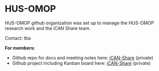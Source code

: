# HUS-OMOP

HUS-OMOP github organization was set up to manage the HUS-OMOP research work and the iCAN Share team.

Contact: tba

**For members:**

- Github repo for docs and meeting notes here: [iCAN-Share](https://github.com/HUS-OMOP/iCAN-Share) (private)
- Github project including Kanban board here: [iCAN-Share](https://github.com/orgs/HUS-OMOP/projects/4) (private)
